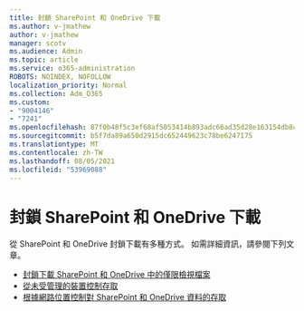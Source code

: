 ```yaml
---
title: 封鎖 SharePoint 和 OneDrive 下載
ms.author: v-jmathew
author: v-jmathew
manager: scotv
ms.audience: Admin
ms.topic: article
ms.service: o365-administration
ROBOTS: NOINDEX, NOFOLLOW
localization_priority: Normal
ms.collection: Adm_O365
ms.custom:
- "9004146"
- "7241"
ms.openlocfilehash: 87f0b48f5c3ef68af5053414b893adc66ad35d28e163154db8c3f2b3a52cf4a7
ms.sourcegitcommit: b5f7da89a650d2915dc652449623c78be6247175
ms.translationtype: MT
ms.contentlocale: zh-TW
ms.lasthandoff: 08/05/2021
ms.locfileid: "53969088"
---
```

# <a name="block-downloads-for-sharepoint-and-onedrive"></a>封鎖 SharePoint 和 OneDrive 下載

從 SharePoint 和 OneDrive 封鎖下載有多種方式。 如需詳細資訊，請參閱下列文章。

- [封鎖下載 SharePoint 和 OneDrive 中的僅限檢視檔案](https://support.microsoft.com/office/block-downloads-for-view-only-files-in-sharepoint-and-onedrive-6051184b-62ac-4149-b874-13dcd40ef91e)
- [從未受管理的裝置控制存取](https://docs.microsoft.com/sharepoint/control-access-from-unmanaged-devices)
- [根據網路位置控制對 SharePoint 和 OneDrive 資料的存取](https://docs.microsoft.com/sharepoint/control-access-based-on-network-location)
